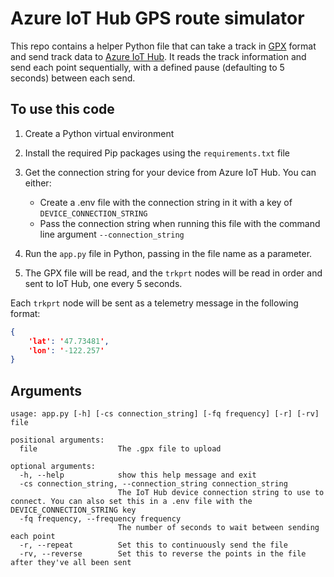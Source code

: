 # Azure IoT Hub GPS route simulator

This repo contains a helper Python file that can take a track in [GPX](https://wikipedia.org/wiki/GPS_Exchange_Format) format and send track data to [Azure IoT Hub](https://azure.microsoft.com/services/iot-hub/?WT.mc_id=academic-0000-jabenn). It reads the track information and send each point sequentially, with a defined pause (defaulting to 5 seconds) between each send.

## To use this code

1. Create a Python virtual environment

1. Install the required Pip packages using the `requirements.txt` file

1. Get the connection string for your device from Azure IoT Hub. You can either:

    * Create a .env file with the connection string in it with a key of `DEVICE_CONNECTION_STRING`
    * Pass the connection string when running this file with the command line argument `--connection_string`

1. Run the `app.py` file in Python, passing in the file name as a parameter.

1. The GPX file will be read, and the `trkprt` nodes will be read in order and sent to IoT Hub, one every 5 seconds.

Each `trkprt` node will be sent as a telemetry message in the following format:

```json
{
    'lat': '47.73481',
    'lon': '-122.257'
}
```

## Arguments

```output
usage: app.py [-h] [-cs connection_string] [-fq frequency] [-r] [-rv] file

positional arguments:
  file                  The .gpx file to upload

optional arguments:
  -h, --help            show this help message and exit
  -cs connection_string, --connection_string connection_string
                        The IoT Hub device connection string to use to connect. You can also set this in a .env file with the DEVICE_CONNECTION_STRING key
  -fq frequency, --frequency frequency
                        The number of seconds to wait between sending each point
  -r, --repeat          Set this to continuously send the file
  -rv, --reverse        Set this to reverse the points in the file after they've all been sent
```
